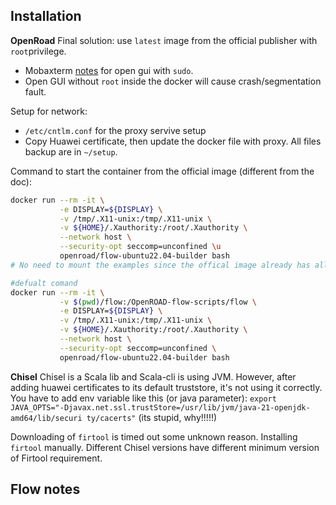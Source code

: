 ## Installation
**OpenRoad**
Final solution: use `latest` image from the official publisher with `root`privilege.

+ Mobaxterm [notes](https://blog.mobatek.net/post/how-to-keep-X11-display-after-su-or-sudo/) for open gui with `sudo`.
+ Open GUI without `root` inside the docker will cause crash/segmentation fault.

Setup for network:
+ `/etc/cntlm.conf` for the proxy servive setup
+ Copy Huawei certificate, then update the docker file with proxy.
All files backup are in `~/setup`.

Command to start the container from the official image (different from the doc):
```bash
docker run --rm -it \
           -e DISPLAY=${DISPLAY} \
           -v /tmp/.X11-unix:/tmp/.X11-unix \
           -v ${HOME}/.Xauthority:/root/.Xauthority \
           --network host \
           --security-opt seccomp=unconfined \u
           openroad/flow-ubuntu22.04-builder bash
# No need to mount the examples since the offical image already has all sources

#defualt comand
docker run --rm -it \
		   -v $(pwd)/flow:/OpenROAD-flow-scripts/flow \
           -e DISPLAY=${DISPLAY} \
           -v /tmp/.X11-unix:/tmp/.X11-unix \
           -v ${HOME}/.Xauthority:/root/.Xauthority \
           --network host \
           --security-opt seccomp=unconfined \
           openroad/flow-ubuntu22.04-builder bash
```
**Chisel**
Chisel is a Scala lib and Scala-cli is using JVM. 
However, after adding huawei certificates to its default truststore, it's not using it correctly. You have to add env variable like this (or java parameter):
`export JAVA_OPTS="-Djavax.net.ssl.trustStore=/usr/lib/jvm/java-21-openjdk-amd64/lib/securi
ty/cacerts"`
(its stupid, why!!!!!)

Downloading of `firtool` is timed out some unknown reason. 
Installing `firtool` manually. Different Chisel versions have different minimum version of Firtool requirement. 

## Flow notes 
<!--stackedit_data:
eyJoaXN0b3J5IjpbLTIwMTU3NjczODgsMTUyODQ0Mzg0MCwxMj
IxOTQxOTIyLDI0OTk4MjgwMCwzNjgwNzQ1MDEsNTYwODU2ODgy
LDE4NzUxMzY2MjQsLTE0MzEyNTE5NTIsLTEwNjAxMTk2NSwtNz
M2NDI2MDAwLC0xNzY1Nzg5MTgyLC0xMjU0MDcyMzY0LC0xMTM4
NjA4MzAyLDE0NzQ0OTY0NTgsOTM4MTk4NjY4LC0xMzQ3NDY1OT
U1LDE2OTI5MTk2OTZdfQ==
-->